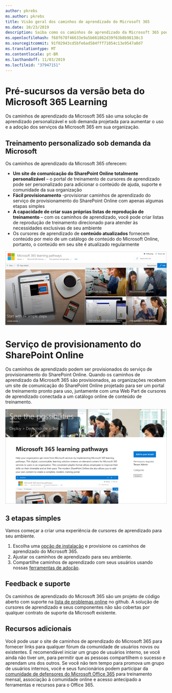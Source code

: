 ```yaml
---
author: pkrebs
ms.author: pkrebs
title: Visão geral dos caminhos de aprendizado do Microsoft 365
ms.date: 10/23/2019
description: Saiba como os caminhos de aprendizado da Microsoft 365 podem acelerar o uso e a adoção dos serviços da Microsoft 365 em sua organização. Os caminhos de aprendizado incluem uma Web Part do SharePoint Online personalizada e um site de treinamento de comunicações do SharePoint Online moderno que é facilmente provisionado para seu locatário do Microsoft 365.
ms.openlocfilehash: f68f678f46633e9a5b661862d39f63b8b98138c3
ms.sourcegitcommit: 91f02943cd5bfe6ad584fff71054c13e9547a0d7
ms.translationtype: MT
ms.contentlocale: pt-BR
ms.lasthandoff: 11/03/2019
ms.locfileid: "37947151"
---
```

# <a name="microsoft-365-learning-pathways-beta-preview"></a>Pré-sucursos da versão beta do Microsoft 365 Learning
Os caminhos de aprendizado da Microsoft 365 são uma solução de aprendizado personalizável e sob demanda projetada para aumentar o uso e a adoção dos serviços da Microsoft 365 em sua organização.  

## <a name="on-demand-custom-training-from-microsoft"></a>Treinamento personalizado sob demanda da Microsoft

Os caminhos de aprendizado da Microsoft 365 oferecem:

- **Um site de comunicação do SharePoint Online totalmente personalizável** – o portal de treinamento de cursores de aprendizado pode ser personalizado para adicionar o conteúdo de ajuda, suporte e comunidade da sua organização
- **Fácil provisionamento** -provisionar caminhos de aprendizado do serviço de provisionamento do SharePoint Online com apenas algumas etapas simples
- **A capacidade de criar suas próprias listas de reprodução de treinamento** – com os caminhos de aprendizado, você pode criar listas de reprodução de treinamento direcionado para atender às necessidades exclusivas de seu ambiente
- Os cursores de aprendizado de **conteúdo atualizados** fornecem conteúdo por meio de um catálogo de conteúdo do Microsoft Online, portanto, o conteúdo em seu site é atualizado regularmente

![CG-Introducing. png](media/cg-introducing.png)

# <a name="sharepoint-online-provisioning-service"></a>Serviço de provisionamento do SharePoint Online 
Os caminhos de aprendizado podem ser provisionados do serviço de provisionamento do SharePoint Online. Quando os caminhos de aprendizado da Microsoft 365 são provisionados, as organizações recebem um site de comunicação do SharePoint Online projetado para ser um portal de treinamento pronto para uso, juntamente com uma Web Part de cursores de aprendizado conectada a um catálogo online de conteúdo de treinamento. 

![CG-Provision. png](media/cg-provision.png)

## <a name="3-easy-steps"></a>3 etapas simples
Vamos começar a criar uma experiência de cursores de aprendizado para seu ambiente.
1. Escolha uma [opção de instalação](custom_setupoptions.md) e provisione os caminhos de aprendizado do Microsoft 365.  
2. Ajustar os caminhos de aprendizado para seu ambiente.
3. Compartilhe caminhos de aprendizado com seus usuários usando nossas [ferramentas de adoção](driveadoption.md).

## <a name="feedback-and-support"></a>Feedback e suporte

Os caminhos de aprendizado do Microsoft 365 são um projeto de código aberto com suporte na [lista de problemas online](https://aka.ms/CustomLearningHelp) no github. A solução de cursores de aprendizado e seus componentes não são cobertas por qualquer contrato de suporte da Microsoft existente.  

## <a name="additional-resources"></a>Recursos adicionais
Você pode usar o site de caminhos de aprendizado do Microsoft 365 para fornecer links para qualquer fórum da comunidade de usuários novos ou existentes. É recomendável iniciar um grupo de usuários interno, se você ainda não tiver um, para permitir que as pessoas compartilhem o sucesso e aprendam uns dos outros.  Se você não tem tempo para promova um grupo de usuários internos, você e seus funcionários podem participar da [comunidade de defensores do Microsoft Office 365](https://aka.ms/O365Champions) para treinamento mensal, associação à comunidade online e acesso antecipado a ferramentas e recursos para o Office 365.